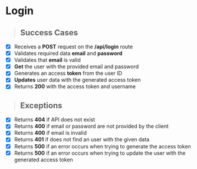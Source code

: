 # Login

> ## Success Cases

- [x] Receives a **POST** request on the **/api/login** route 
- [x] Validates required data **email** and **password**
- [x] Validates that **email** is valid
- [x] **Get** the user with the provided email and password
- [x] Generates an access **token** from the user ID
- [x] **Updates** user data with the generated access token
- [x] Returns **200** with the access token and username

> ## Exceptions

- [x] Returns **404** if API does not exist
- [x] Returns **400** if email or password are not provided by the client
- [x] Returns **400** if email is invalid
- [x] Returns **401** if does not find an user with the given data
- [x] Returns **500** if an error occurs when trying to generate the access token
- [x] Returns **500** if an error occurs when trying to update the user with the generated access token
